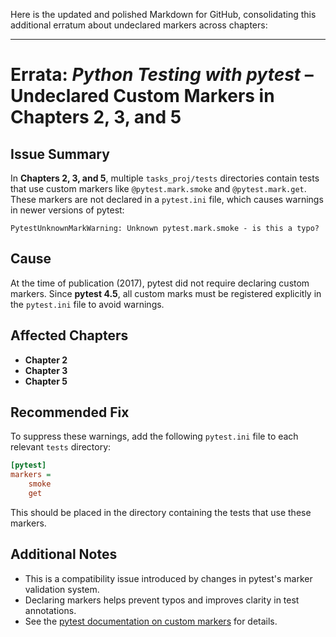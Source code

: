 Here is the updated and polished Markdown for GitHub, consolidating this additional erratum about undeclared markers across chapters:

---

# Errata: *Python Testing with pytest* – Undeclared Custom Markers in Chapters 2, 3, and 5

## Issue Summary

In **Chapters 2, 3, and 5**, multiple `tasks_proj/tests` directories contain tests that use custom markers like `@pytest.mark.smoke` and `@pytest.mark.get`. These markers are not declared in a `pytest.ini` file, which causes warnings in newer versions of pytest:

```
PytestUnknownMarkWarning: Unknown pytest.mark.smoke - is this a typo?
```

## Cause

At the time of publication (2017), pytest did not require declaring custom markers. Since **pytest 4.5**, all custom marks must be registered explicitly in the `pytest.ini` file to avoid warnings.

## Affected Chapters

- **Chapter 2**
- **Chapter 3**
- **Chapter 5**

## Recommended Fix

To suppress these warnings, add the following `pytest.ini` file to each relevant `tests` directory:

```ini
[pytest]
markers =
    smoke
    get
```

This should be placed in the directory containing the tests that use these markers.

## Additional Notes

- This is a compatibility issue introduced by changes in pytest's marker validation system.
- Declaring markers helps prevent typos and improves clarity in test annotations.
- See the [pytest documentation on custom markers](https://docs.pytest.org/en/latest/mark.html) for details.
